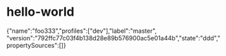 # hello-world
{"name":"foo333","profiles":["dev"],"label":"master",
"version":"792ffc77c03f4b138d28e89b576900ac5e01a44b","state":"ddd","propertySources":[]}
